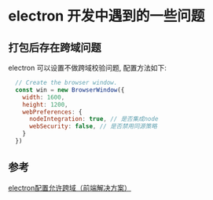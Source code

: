 # electron 开发中遇到的一些问题

## 打包后存在跨域问题

electron 可以设置不做跨域校验问题, 配置方法如下:

```js
  // Create the browser window.
  const win = new BrowserWindow({
    width: 1600,
    height: 1200,
    webPreferences: {
      nodeIntegration: true, // 是否集成node
      webSecurity: false, // 是否禁用同源策略
    }
  })
```

## 参考

[electron配置允许跨域（前端解决方案）](https://juejin.cn/post/6871148192629850125)
